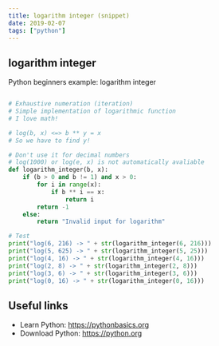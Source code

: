 ```yaml
---
title: logarithm integer (snippet)
date: 2019-02-07
tags: ["python"]
---
```


## logarithm integer

Python beginners example: logarithm integer

```python

# Exhaustive numeration (iteration)
# Simple implementation of logarithmic function
# I love math!

# log(b, x) <=> b ** y = x
# So we have to find y!

# Don't use it for decimal numbers
# log(1000) or log(e, x) is not automatically avaliable
def logarithm_integer(b, x):
	if (b > 0 and b != 1) and x > 0:
		for i in range(x):
			if b ** i == x:
				return i 
		return -1
	else:
		return "Invalid input for logarithm"

# Test
print("log(6, 216) -> " + str(logarithm_integer(6, 216)))
print("log(5, 625) -> " + str(logarithm_integer(5, 25)))
print("log(4, 16) -> " + str(logarithm_integer(4, 16)))
print("log(2, 8) -> " + str(logarithm_integer(2, 8)))
print("log(3, 6) -> " + str(logarithm_integer(3, 6)))
print("log(0, 16) -> " + str(logarithm_integer(0, 16)))


```

## Useful links

- Learn Python: https://pythonbasics.org
- Download Python: https://python.org
